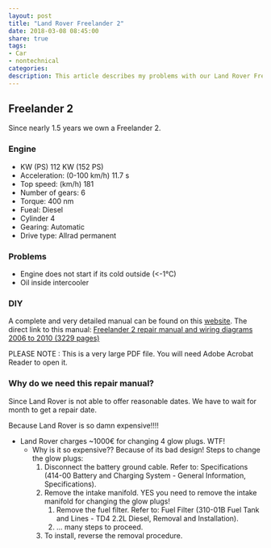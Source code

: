 ```yaml
---
layout: post
title: "Land Rover Freelander 2"
date: 2018-03-08 08:45:00
share: true
tags: 
- Car
- nontechnical
categories:
description: This article describes my problems with our Land Rover Freelander 2.
---
```


## Freelander 2

Since nearly 1.5 years we own a Freelander 2.

### Engine

  * KW (PS) 112 KW (152 PS)
  * Acceleration: (0-100 km/h) 11.7 s
  * Top speed: (km/h) 181
  * Number of gears: 6
  * Torque: 400 nm
  * Fueal: Diesel
  * Cylinder 4
  * Gearing: Automatic
  * Drive type: Allrad permanent
  
### Problems
  
  * Engine does not start if its cold outside (<-1°C)
  * Oil inside intercooler
  
### DIY

  A complete and very detailed manual can be found on this [website](http://www.d-lander.com/manuals/). 
  The direct link to this manual: [Freelander 2 repair manual and wiring diagrams 2006 to 2010 (3229 pages)](http://www.d-lander.com/manuals/Freelander2_Manual.pdf)
  
  PLEASE NOTE : This is a very large PDF file. You will need Adobe Acrobat Reader to open it.
  
### Why do we need this repair manual?

Since Land Rover is not able to offer reasonable dates. We have to wait for month to get a repair date.

Because Land Rover is so damn expensive!!!!
  * Land Rover charges ~1000€ for changing 4 glow plugs. WTF!
    * Why is it so expensive?? Because of its bad design! Steps to change the glow plugs:
      1. Disconnect the battery ground cable. Refer to: Specifications (414-00 Battery and Charging System - General Information, Specifications).
      1. Remove the intake manifold. YES you need to remove the intake manifold for changing the glow plugs!
         1. Remove the fuel filter. Refer to: Fuel Filter (310-01B Fuel Tank and Lines - TD4 2.2L Diesel, Removal and Installation).
         1. ... many steps to proceed. 
      1. To install, reverse the removal procedure.



    
